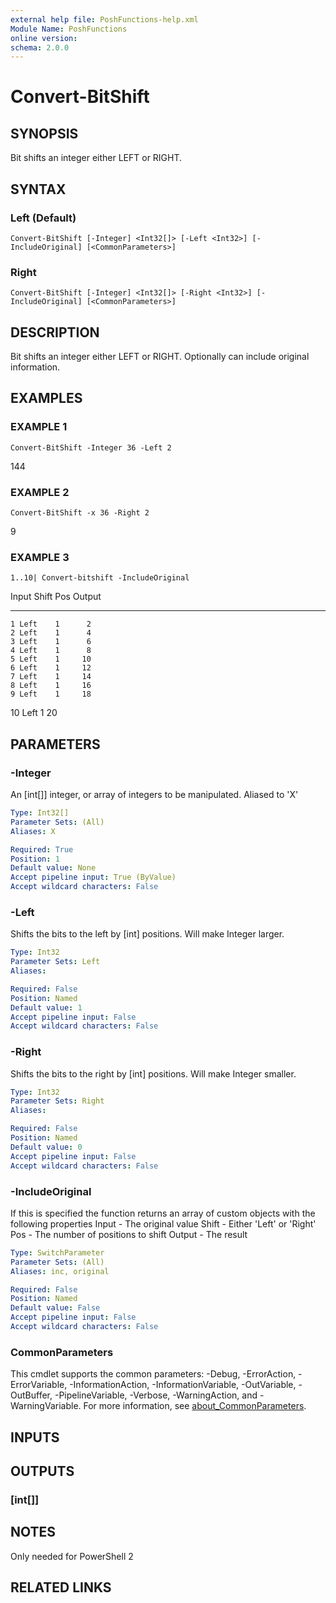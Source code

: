 ```yaml
---
external help file: PoshFunctions-help.xml
Module Name: PoshFunctions
online version:
schema: 2.0.0
---
```


# Convert-BitShift

## SYNOPSIS
Bit shifts an integer either LEFT or RIGHT.

## SYNTAX

### Left (Default)
```
Convert-BitShift [-Integer] <Int32[]> [-Left <Int32>] [-IncludeOriginal] [<CommonParameters>]
```

### Right
```
Convert-BitShift [-Integer] <Int32[]> [-Right <Int32>] [-IncludeOriginal] [<CommonParameters>]
```

## DESCRIPTION
Bit shifts an integer either LEFT or RIGHT.
Optionally can include original information.

## EXAMPLES

### EXAMPLE 1
```
Convert-BitShift -Integer 36 -Left 2
```

144

### EXAMPLE 2
```
Convert-BitShift -x 36 -Right 2
```

9

### EXAMPLE 3
```
1..10| Convert-bitshift -IncludeOriginal
```

Input Shift Pos Output
----- ----- --- ------
    1 Left    1      2
    2 Left    1      4
    3 Left    1      6
    4 Left    1      8
    5 Left    1     10
    6 Left    1     12
    7 Left    1     14
    8 Left    1     16
    9 Left    1     18
   10 Left    1     20

## PARAMETERS

### -Integer
An \[int\[\]\] integer, or array of integers to be manipulated.
Aliased to 'X'

```yaml
Type: Int32[]
Parameter Sets: (All)
Aliases: X

Required: True
Position: 1
Default value: None
Accept pipeline input: True (ByValue)
Accept wildcard characters: False
```

### -Left
Shifts the bits to the left by \[int\] positions.
Will make Integer larger.

```yaml
Type: Int32
Parameter Sets: Left
Aliases:

Required: False
Position: Named
Default value: 1
Accept pipeline input: False
Accept wildcard characters: False
```

### -Right
Shifts the bits to the right by \[int\] positions.
Will make Integer smaller.

```yaml
Type: Int32
Parameter Sets: Right
Aliases:

Required: False
Position: Named
Default value: 0
Accept pipeline input: False
Accept wildcard characters: False
```

### -IncludeOriginal
If this is specified the function returns an array of custom objects with the following properties
Input    - The original value
Shift    - Either 'Left' or 'Right'
Pos      - The number of positions to shift
Output   - The result

```yaml
Type: SwitchParameter
Parameter Sets: (All)
Aliases: inc, original

Required: False
Position: Named
Default value: False
Accept pipeline input: False
Accept wildcard characters: False
```

### CommonParameters
This cmdlet supports the common parameters: -Debug, -ErrorAction, -ErrorVariable, -InformationAction, -InformationVariable, -OutVariable, -OutBuffer, -PipelineVariable, -Verbose, -WarningAction, and -WarningVariable. For more information, see [about_CommonParameters](http://go.microsoft.com/fwlink/?LinkID=113216).

## INPUTS

## OUTPUTS

### [int[]]
## NOTES
Only needed for PowerShell 2

## RELATED LINKS
